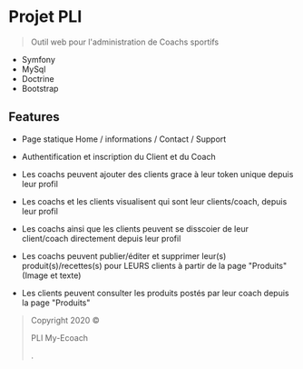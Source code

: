 # Projet PLI

> Outil web pour l'administration de Coachs sportifs

- Symfony
- MySql
- Doctrine
- Bootstrap

## Features

- Page statique Home / informations / Contact / Support
- Authentification et inscription du Client et du Coach
- Les coachs peuvent ajouter des clients grace à leur token unique depuis leur profil
- Les coachs et les clients visualisent qui sont leur clients/coach, depuis leur profil
- Les coachs ainsi que les clients peuvent se disscoier de leur client/coach directement depuis leur profil
- Les coachs peuvent publier/éditer et supprimer leur(s) produit(s)/recettes(s) pour LEURS clients à partir de la page "Produits" (Image et texte)

- Les clients peuvent consulter les produits postés par leur coach depuis la page "Produits"


> Copyright 2020 © <p>PLI My-Ecoach</p>.
 